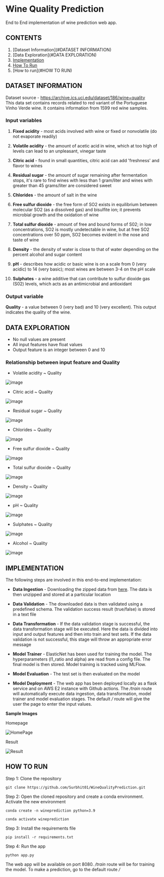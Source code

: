 # Wine Quality Prediction

End to End implementation of wine prediction web app.

## CONTENTS
1) [Dataset Information](#DATASET INFORMATION)
2) [Data Exploration](#DATA EXPLORATION)
3) [Implementation](#IMPLEMENTATION)
4) [How To Run](#HOWTORUN)
5) [How to run](#HOW TO RUN)

## DATASET INFORMATION
Dataset source - https://archive.ics.uci.edu/dataset/186/wine+quality <br>
This data set contains records related to red variant of the Portuguese Vinho Verde wine. It contains information from 1599 red wine samples. 

### **Input variables**

1) **Fixed acidity** - most acids involved with wine or fixed or nonvolatile (do not evaporate readily) <br>

2) **Volatile acidity** - the amount of acetic acid in wine, which at too high of levels can lead to an unpleasant, vinegar taste<br>

3) **Citric acid** - found in small quantities, citric acid can add 'freshness' and flavor to wines<br>

4) **Residual sugar** - the amount of sugar remaining after fermentation stops, it's rare to find wines with less than 1 gram/liter and wines with greater than 45 grams/liter are considered sweet <br>

5) **Chlorides** - the amount of salt in the wine <br>

6) **Free sulfur dioxide** - the free form of SO2 exists in equilibrium between molecular SO2 (as a dissolved gas) and bisulfite ion; it prevents microbial growth and the oxidation of wine <br>

7) **Total sulfur dioxide** - amount of free and bound forms of S02; in low concentrations, SO2 is mostly undetectable in wine, but at free SO2 concentrations over 50 ppm, SO2 becomes evident in the nose and taste of wine <br>

8) **Density** - the density of water is close to that of water depending on the percent alcohol and sugar content <br>

9) **pH** - describes how acidic or basic wine is on a scale from 0 (very acidic) to 14 (very basic); most wines are between 3-4 on the pH scale <br>

10) **Sulphates** - a wine additive that can contribute to sulfur dioxide gas (S02) levels, which acts as an antimicrobial and antioxidant <br>

### **Output variable**

**Quality** - a value between 0 (very bad) and 10 (very excellent). This output indicates the quality of the wine.

## DATA EXPLORATION

* No null values are present <br>
* All input features have float values <br> 
* Output feature is an integer between 0 and 10 <br>

### **Relationship between input feature and Quality**

* Volatile acidity ~ Quality

![image](https://github.com/Surbhit01/WineQualityPrediction/assets/24591039/218a684b-7ee6-42a5-bcb4-baad19b01c6e)

* Citric acid ~ Quality

![image](https://github.com/Surbhit01/WineQualityPrediction/assets/24591039/151c1662-32cd-4d6e-ab95-b40446a13993)

* Residual sugar ~ Quality

![image](https://github.com/Surbhit01/WineQualityPrediction/assets/24591039/ef46a810-686a-47c8-b9cd-8be0980c66de)


* Chlorides ~ Quality

![image](https://github.com/Surbhit01/WineQualityPrediction/assets/24591039/3cd1b8e1-b426-489e-9aef-5c8df12dfd8c)


* Free sulfur dioxide ~ Quality

![image](https://github.com/Surbhit01/WineQualityPrediction/assets/24591039/826038ff-7784-4b8f-a2ac-f6a72627ff62)


* Total sulfur dioxide ~ Quality

![image](https://github.com/Surbhit01/WineQualityPrediction/assets/24591039/e0983e9e-01b4-4b05-ad4a-30736b792331)


* Density ~ Quality

![image](https://github.com/Surbhit01/WineQualityPrediction/assets/24591039/91d2c410-c385-4b0d-b9ad-617857c79241)


* pH ~ Quality

![image](https://github.com/Surbhit01/WineQualityPrediction/assets/24591039/66dca592-156e-44b9-9eae-5a7145abd5fa)


* Sulphates ~ Quality

![image](https://github.com/Surbhit01/WineQualityPrediction/assets/24591039/fcf25b65-4115-4016-8a4c-5ed972d7e244)


* Alcohol ~ Quality

![image](https://github.com/Surbhit01/WineQualityPrediction/assets/24591039/3f30c0f0-84bc-4669-8c62-bfb1b41f9bec)

## IMPLEMENTATION

The following steps are involved in this end-to-end implementation:
* **Data Ingestion** - Downloading the zipped data from [here](https://github.com/Surbhit01/Datasets/raw/main/winequality-data.zip). The data is then unzipped and stored at a particular location

* **Data Validation** - The downloaded data is then validated using a predefined schema. The validation success result (true/false) is stored in a text file
  
* **Data Transformation** - If the data validation stage is successful, the data transformation stage will be executed. Here the data is divided into input and output features and then into train and test sets. If the data validation is not successful, this stage will throw an appropriate error message

* **Model Trainer** - ElasticNet has been used for training the model. The hyperparameters (l1_ratio and alpha) are read from a config file. The final model is then stored. Model training is tracked using MLFlow. 

*  **Model Evaluation** - The test set is then evaluated on the model

*  **Model Deployment** -  The web app has been deployed locally as a flask service and on AWS E2 instance with Github actions. The */train* route will automatically execute data ingestion, data transformation, model trainer and model evaluation stages. The default */* route will give the user the page to enter the input values.

**Sample Images**

Homepage

![HomePage](https://github.com/Surbhit01/WineQualityPrediction/assets/24591039/d7a48eac-f47a-4406-acfe-725b5a146bf0)


Result

![Result](https://github.com/Surbhit01/WineQualityPrediction/assets/24591039/c0c3748b-baf3-4324-987b-113895048933)

## HOW TO RUN

Step 1: Clone the repository
```
git clone https://github.com/Surbhit01/WineQualityPrediction.git
```

Step 2: Open the cloned repository and create a conda environment. Activate the new environment
```
conda create -n wineprediction python=3.9
```
```
conda activate wineprediction
```

Step 3: Install the requirements file
```
pip install -r requirements.txt
```

Step 4: Run the app
```
python app.py
```

The web app will be available on port 8080. */train* route will be for training the model. To make a prediction, go to the default route */*



